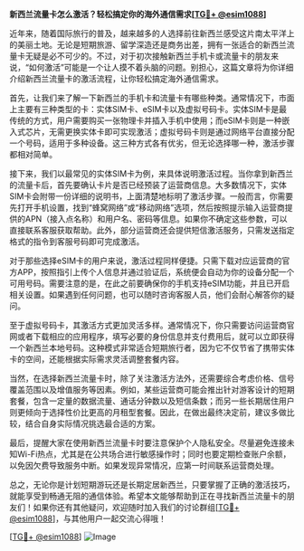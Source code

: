 **新西兰流量卡怎么激活？轻松搞定你的海外通信需求[[TG💪+ @esim1088](https://t.me/s/esim1088)]**

近年来，随着国际旅行的普及，越来越多的人选择前往新西兰感受这片南太平洋上的美丽土地。无论是短期旅游、留学深造还是商务出差，拥有一张适合的新西兰流量卡无疑是必不可少的。不过，对于初次接触新西兰手机卡或流量卡的朋友来说，“如何激活”可能是一个让人摸不着头脑的问题。别担心，这篇文章将为你详细介绍新西兰流量卡的激活流程，让你轻松搞定海外通信需求。

首先，让我们来了解一下新西兰的手机卡和流量卡有哪些种类。通常情况下，市面上主要有三种类型的卡：实体SIM卡、eSIM卡以及虚拟号码卡。实体SIM卡是最传统的方式，用户需要购买一张物理卡并插入手机中使用；而eSIM卡则是一种嵌入式芯片，无需更换实体卡即可实现激活；虚拟号码卡则是通过网络平台直接分配一个号码，适用于多种设备。这三种方式各有优劣，但无论选择哪一种，激活步骤都相对简单。

接下来，我们以最常见的实体SIM卡为例，来具体说明激活过程。当你拿到新西兰的流量卡后，首先要确认卡片是否已经预装了运营商信息。大多数情况下，实体SIM卡会附带一份详细的说明书，上面清楚地标明了激活步骤。一般而言，你需要先打开手机设置，找到“蜂窝网络”或“移动网络”选项，然后按照提示输入运营商提供的APN（接入点名称）和用户名、密码等信息。如果你不确定这些参数，可以直接联系客服获取帮助。此外，部分运营商还会提供短信激活服务，只需发送指定格式的指令到客服号码即可完成激活。

对于那些选择eSIM卡的用户来说，激活过程同样便捷。只需下载对应运营商的官方APP，按照指引上传个人信息并通过验证后，系统便会自动为你的设备分配一个可用号码。需要注意的是，在此之前要确保你的手机支持eSIM功能，并且已开启相关设置。如果遇到任何问题，也可以随时咨询客服人员，他们会耐心解答你的疑问。

至于虚拟号码卡，其激活方式更加灵活多样。通常情况下，你只需要访问运营商官网或者下载相应的应用程序，填写必要的身份信息并支付费用后，就可以立即获得一个新西兰本地号码。这种模式非常适合短期旅行者，因为它不仅节省了携带实体卡的空间，还能根据实际需求灵活调整套餐内容。

当然，在选择新西兰流量卡时，除了关注激活方法外，还需要综合考虑价格、信号覆盖范围以及增值服务等因素。例如，某些运营商可能会推出针对游客设计的短期套餐，包含一定量的数据流量、通话分钟数以及短信条数；而另一些长期居住用户则更倾向于选择性价比更高的月租型套餐。因此，在做出最终决定前，建议多做比较，结合自身实际情况挑选最合适的方案。

最后，提醒大家在使用新西兰流量卡时要注意保护个人隐私安全。尽量避免连接未知Wi-Fi热点，尤其是在公共场合进行敏感操作时；同时也要定期检查账户余额，以免因欠费导致服务中断。如果发现异常情况，应第一时间联系运营商处理。

总之，无论你是计划短期游玩还是长期定居新西兰，只要掌握了正确的激活技巧，就能享受到畅通无阻的通信体验。希望本文能够帮助到正在寻找新西兰流量卡的朋友们！如果你还有其他疑问，欢迎随时加入我们的讨论群组[[TG💪+ @esim1088](https://t.me/s/esim1088)]，与其他用户一起交流心得哦！

[[TG💪+ @esim1088](https://t.me/s/esim1088)] ![Image](https://i.postimg.cc/4NQfJmqS/Snipaste-2025-05-13-00-14-12.png)